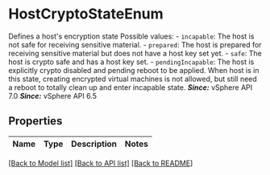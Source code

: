 # HostCryptoStateEnum

Defines a host's encryption state  Possible values: - `incapable`: The host is not safe for receiving sensitive material. - `prepared`: The host is prepared for receiving sensitive material   but does not have a host key set yet. - `safe`: The host is crypto safe and has a host key set. - `pendingIncapable`: The host is explicitly crypto disabled and pending reboot to be   applied.      When host is in this state, creating encrypted virtual   machines is not allowed, but still need a reboot to totally clean   up and enter incapable state.      ***Since:*** vSphere API 7.0  ***Since:*** vSphere API 6.5 

## Properties
Name | Type | Description | Notes
------------ | ------------- | ------------- | -------------

[[Back to Model list]](../README.md#documentation-for-models) [[Back to API list]](../README.md#documentation-for-api-endpoints) [[Back to README]](../README.md)


